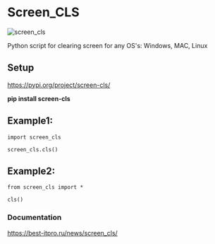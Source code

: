 # Screen_CLS

<img src="https://igorman2005.github.io/images/screen_cls.jpg" alt="screen_cls">

Python script for clearing screen for any OS's: Windows, MAC, Linux

## Setup
https://pypi.org/project/screen-cls/

**pip install screen-cls**

## Example1:
```
import screen_cls

screen_cls.cls()
```

## Example2:
```
from screen_cls import *

cls()
```


### Documentation

https://best-itpro.ru/news/screen_cls/
